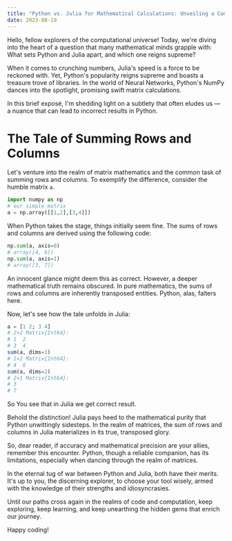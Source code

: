 ```yaml
---
title: "Python vs. Julia for Mathematical Calculations: Unveiling a Common Pitfall"
date: 2023-08-19
---
```


Hello, fellow explorers of the computational universe! Today, we're diving into the heart of a question that many mathematical minds grapple with: What sets Python and Julia apart, and which one reigns supreme?

When it comes to crunching numbers, Julia's speed is a force to be reckoned with. Yet, Python's popularity reigns supreme and boasts a treasure trove of libraries. 
In the world of Neural Networks, Python's NumPy dances into the spotlight, promising swift matrix calculations.

In this brief exposé, I'm shedding light on a subtlety that often eludes us — a nuance that can lead to incorrect results in Python.

# The Tale of Summing Rows and Columns

Let's venture into the realm of matrix mathematics and the common task of summing rows and columns. To exemplify the difference, consider the humble matrix `a`.

```python
import numpy as np
# our simple matrix
a = np.array([[1,2],[3,4]])
```
When Python takes the stage, things initially seem fine. The sums of rows and columns are derived using the following code:
```python
np.sum(a, axis=0)
# array([4, 6])
np.sum(a, axis=1)
# array([3, 7])
```
An innocent glance might deem this as correct. However, a deeper mathematical truth remains obscured. In pure mathematics, the sums of rows and columns are inherently transposed entities. Python, alas, falters here.

Now, let's see how the tale unfolds in Julia:
```julia
a = [1 2; 3 4]
# 2×2 Matrix{Int64}:
# 1  2
# 3  4
sum(a, dims=1)
# 1×2 Matrix{Int64}:
# 4  6
sum(a, dims=2)
# 2×1 Matrix{Int64}:
# 3
# 7
```
So You see that in Julia we get correct result.

Behold the distinction! Julia pays heed to the mathematical purity that Python unwittingly sidesteps. In the realm of matrices, the sum of rows and columns in Julia materializes in its true, transposed glory.

So, dear reader, if accuracy and mathematical precision are your allies, remember this encounter. Python, though a reliable companion, has its limitations, especially when dancing through the realm of matrices.

In the eternal tug of war between Python and Julia, both have their merits. It's up to you, the discerning explorer, to choose your tool wisely, armed with the knowledge of their strengths and idiosyncrasies.

Until our paths cross again in the realms of code and computation, keep exploring, keep learning, and keep unearthing the hidden gems that enrich our journey.

Happy coding!